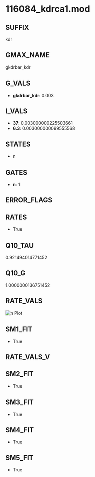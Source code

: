 # 116084_kdrca1.mod

## SUFFIX

kdr

## GMAX_NAME

gkdrbar_kdr

## G_VALS

- **gkdrbar_kdr**: 0.003

## I_VALS

- **37**: 0.003000000225503661
- **6.3**: 0.003000000099555568

## STATES

- n

## GATES

- **n**: 1

## ERROR_FLAGS


## RATES

- True

## Q10_TAU

0.921494014771452

## Q10_G

1.0000000136751452

## RATE_VALS

![n Plot](/Users/pbozelos/Dropbox/icg-Chai-Panos/supermodels/output_markdown_files/K/116084_kdrca1.mod/images/n.png)

## SM1_FIT

- True

## RATE_VALS_V

## SM2_FIT

- True

## SM3_FIT

- True

## SM4_FIT

- True

## SM5_FIT

- True

